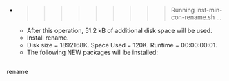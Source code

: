 * >>>>>>>>> Running inst-min-con-rename.sh ...
  * After this operation, 51.2 kB of additional disk space will be used.
  * Install rename.
  * Disk size = 1892168K. Space Used = 120K. Runtime = 00:00:00:01.
  * The following NEW packages will be installed:
  ```bash
rename
  ```
